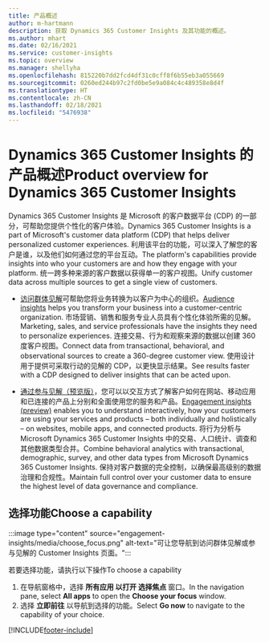 ```yaml
---
title: 产品概述
author: m-hartmann
description: 获取 Dynamics 365 Customer Insights 及其功能的概述。
ms.author: mhart
ms.date: 02/16/2021
ms.service: customer-insights
ms.topic: overview
ms.manager: shellyha
ms.openlocfilehash: 815220b7dd2fcd4df31c0cff8f6b55eb3a055669
ms.sourcegitcommit: 0260ed244b97c2fd0be5e9a084c4c489358e8d4f
ms.translationtype: HT
ms.contentlocale: zh-CN
ms.lasthandoff: 02/18/2021
ms.locfileid: "5476938"
---
```

# <a name="product-overview-for-dynamics-365-customer-insights"></a><span data-ttu-id="e9077-103">Dynamics 365 Customer Insights 的产品概述</span><span class="sxs-lookup"><span data-stu-id="e9077-103">Product overview for Dynamics 365 Customer Insights</span></span>

<span data-ttu-id="e9077-104">Dynamics 365 Customer Insights 是 Microsoft 的客户数据平台 (CDP) 的一部分，可帮助您提供个性化的客户体验。</span><span class="sxs-lookup"><span data-stu-id="e9077-104">Dynamics 365 Customer Insights is a part of Microsoft's customer data platform (CDP) that helps deliver personalized customer experiences.</span></span> <span data-ttu-id="e9077-105">利用该平台的功能，可以深入了解您的客户是谁，以及他们如何通过您的平台互动。</span><span class="sxs-lookup"><span data-stu-id="e9077-105">The platform's capabilities provide insights into who your customers are and how they engage with your platform.</span></span> <span data-ttu-id="e9077-106">统一跨多种来源的客户数据以获得单一的客户视图。</span><span class="sxs-lookup"><span data-stu-id="e9077-106">Unify customer data across multiple sources to get a single view of customers.</span></span>


- <span data-ttu-id="e9077-107">[访问群体见解](audience-insights/overview.md)可帮助您将业务转换为以客户为中心的组织。</span><span class="sxs-lookup"><span data-stu-id="e9077-107">[Audience insights](audience-insights/overview.md) helps you transform your business into a customer-centric organization.</span></span> <span data-ttu-id="e9077-108">市场营销、销售和服务专业人员具有个性化体验所需的见解。</span><span class="sxs-lookup"><span data-stu-id="e9077-108">Marketing, sales, and service professionals have the insights they need to personalize experiences.</span></span> <span data-ttu-id="e9077-109">连接交易、行为和观察来源的数据以创建 360 度客户视图。</span><span class="sxs-lookup"><span data-stu-id="e9077-109">Connect data from transactional, behavioral, and observational sources to create a 360-degree customer view.</span></span> <span data-ttu-id="e9077-110">使用设计用于提供可采取行动的见解的 CDP，以更快显示结果。</span><span class="sxs-lookup"><span data-stu-id="e9077-110">See results faster with a CDP designed to deliver insights that can be acted upon.</span></span> 

- <span data-ttu-id="e9077-111">[通过参与见解（预览版）](engagement-insights/index.yml)，您可以以交互方式了解客户如何在网站、移动应用和已连接的产品上分别和全面使用您的服务和产品。</span><span class="sxs-lookup"><span data-stu-id="e9077-111">[Engagement insights (preview)](engagement-insights/index.yml) enables you to understand interactively, how your customers are using your services and products – both individually and holistically – on websites, mobile apps, and connected products.</span></span> <span data-ttu-id="e9077-112">将行为分析与 Microsoft Dynamics 365 Customer Insights 中的交易、人口统计、调查和其他数据类型合并。</span><span class="sxs-lookup"><span data-stu-id="e9077-112">Combine behavioral analytics with transactional, demographic, survey, and other data types from Microsoft Dynamics 365 Customer Insights.</span></span> <span data-ttu-id="e9077-113">保持对客户数据的完全控制，以确保最高级别的数据治理和合规性。</span><span class="sxs-lookup"><span data-stu-id="e9077-113">Maintain full control over your customer data to ensure the highest level of data governance and compliance.</span></span>
 
## <a name="choose-a-capability"></a><span data-ttu-id="e9077-114">选择功能</span><span class="sxs-lookup"><span data-stu-id="e9077-114">Choose a capability</span></span>

:::image type="content" source="engagement-insights/media/choose_focus.png" alt-text="可让您导航到访问群体见解或参与见解的 Customer Insights 页面。":::

<span data-ttu-id="e9077-116">若要选择功能，请执行以下操作</span><span class="sxs-lookup"><span data-stu-id="e9077-116">To choose a capability</span></span>

1. <span data-ttu-id="e9077-117">在导航窗格中，选择 **所有应用 **以打开** 选择焦点** 窗口。</span><span class="sxs-lookup"><span data-stu-id="e9077-117">In the navigation pane, select **All apps** to open the **Choose your focus** window.</span></span>
1. <span data-ttu-id="e9077-118">选择 **立即前往** 以导航到选择的功能。</span><span class="sxs-lookup"><span data-stu-id="e9077-118">Select **Go now** to navigate to the capability of your choice.</span></span>


[!INCLUDE[footer-include](includes/footer-banner.md)]